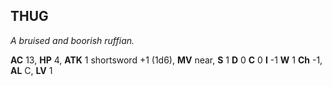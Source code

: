 ## THUG

_A bruised and boorish ruffian._

**AC** 13, **HP** 4, **ATK** 1 shortsword +1 (1d6), **MV** near, **S** 1 **D** 0 **C** 0 **I** -1 **W** 1 **Ch** -1, **AL** C, **LV** 1


